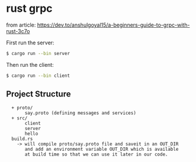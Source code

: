 # rust grpc

from article:
https://dev.to/anshulgoyal15/a-beginners-guide-to-grpc-with-rust-3c7o

First run the server:
```bash
$ cargo run --bin server
```

Then run the client:
```bash
$ cargo run --bin client
```

## Project Structure
      + proto/
           say.proto (defining messages and services)
      + src/
           client
           server
           hello
      build.rs
        -> will compile proto/say.proto file and saveit in an OUT_DIR
           and add an environment variable OUT_DIR which is available
           at build time so that we can use it later in our code.